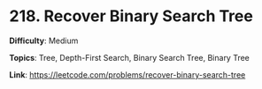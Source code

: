 # 218. Recover Binary Search Tree

**Difficulty**: Medium

**Topics**: Tree, Depth-First Search, Binary Search Tree, Binary Tree

**Link**: https://leetcode.com/problems/recover-binary-search-tree
